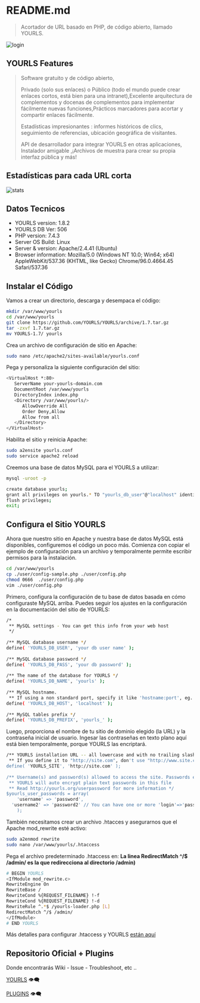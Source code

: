 # README.md
>Acortador de URL basado en PHP, de código abierto, llamado YOURLS.

![login](https://user-images.githubusercontent.com/87372312/143271359-28f97f57-0577-487e-9394-6a464e760053.png)


## YOURLS Features
>Software gratuito y de código abierto,
>
>Privado (solo sus enlaces) o Público (todo el mundo puede crear enlaces cortos, está bien para una intranet),Excelente arquitectura de complementos y docenas de complementos para implementar fácilmente nuevas funciones,Prácticos marcadores para acortar y compartir enlaces fácilmente.
>
>Estadísticas impresionantes : informes históricos de clics, seguimiento de referencias, ubicación geográfica de visitantes.
>
>API de desarrollador para integrar YOURLS en otras aplicaciones,
>Instalador amigable ,¡Archivos de muestra para crear su propia interfaz pública y más!

## Estadísticas para cada URL corta

![stats](https://user-images.githubusercontent.com/87372312/143271200-373be6d5-9fa3-4372-8422-ac3b61f1b23b.gif)




## Datos Tecnicos

- YOURLS version: 1.8.2
- YOURLS DB Ver: 506
- PHP version: 7.4.3
- Server OS Build: Linux
- Server & version: Apache/2.4.41 (Ubuntu)
- Browser information: Mozilla/5.0 (Windows NT 10.0; Win64; x64) AppleWebKit/537.36 (KHTML, like Gecko) Chrome/96.0.4664.45 Safari/537.36


## Instalar el Código
Vamos a crear un directorio, descarga y desempaca el código:
```bash
mkdir /var/www/yourls
cd /var/www/yourls
git clone https://github.com/YOURLS/YOURLS/archive/1.7.tar.gz
tar -zxvf 1.7.tar.gz 
mv YOURLS-1.7/ yourls
```
Crea un archivo de configuración de sitio en Apache:

```bash
sudo nano /etc/apache2/sites-available/yourls.conf
```
Pega y personaliza la siguiente configuración del sitio:

```bash
<VirtualHost *:80>
   ServerName your-yourls-domain.com
   DocumentRoot /var/www/yourls
   DirectoryIndex index.php
   <Directory /var/www/yourls/>
      AllowOverride All
      Order Deny,Allow
      Allow from all
   </Directory>
</VirtualHost>
```

Habilita el sitio y reinicia Apache:

```bash
sudo a2ensite yourls.conf 
sudo service apache2 reload
```

Creemos una base de datos MySQL para el YOURLS a utilizar:

```bash
mysql -uroot -p

create database yourls;
grant all privileges on yourls.* TO "yourls_db_user"@"localhost" identified by "yourls-pwd";
flush privileges;
exit;
```



## Configura el Sitio YOURLS

Ahora que nuestro sitio en Apache y nuestra base de datos MySQL está disponibles, configuremos el código un poco más.
Comienza con copiar el ejemplo de configuración para un archivo y temporalmente permite escribir permisos para la instalación.

```bash
cd /var/www/yourls
cp ./user/config-sample.php ./user/config.php
chmod 0666  ./user/config.php
vim ./user/config.php
```

Primero, configura la configuración de tu base de datos basada en cómo configuraste MySQL arriba. Puedes seguir los ajustes en la configuración en la documentación del sitio de YOURLS:

```bash
/*
 ** MySQL settings - You can get this info from your web host
 */
 
/** MySQL database username */
define( 'YOURLS_DB_USER', 'your db user name' );
 
/** MySQL database password */
define( 'YOURLS_DB_PASS', 'your db password' );
 
/** The name of the database for YOURLS */
define( 'YOURLS_DB_NAME', 'yourls' );
 
/** MySQL hostname.
 ** If using a non standard port, specify it like 'hostname:port', eg. 'localhost:9999' or '127.0.0.1:666' */
define( 'YOURLS_DB_HOST', 'localhost' );
 
/** MySQL tables prefix */
define( 'YOURLS_DB_PREFIX', 'yourls_' );
```

Luego, proporciona el nombre de tu sitio de dominio elegido (la URL) y la contraseña inicial de usuario. Ingesar las contraseñas en texto plano aquí está bien temporalmente, porque YOURLS las encriptará.

```bash
/** YOURLS installation URL -- all lowercase and with no trailing slash.
 ** If you define it to "http://site.com", don't use "http://www.site.com" in your browser (and vice-versa) */
define( 'YOURLS_SITE', 'http://site.com' );
 
/** Username(s) and password(s) allowed to access the site. Passwords either in plain text or as encrypted hashes
 ** YOURLS will auto encrypt plain text passwords in this file
 ** Read http://yourls.org/userpassword for more information */
$yourls_user_passwords = array(
    'username' => 'password',
  'username2' => 'password2' // You can have one or more 'login'=>'password' lines
    );
```

También necesitamos crear un archivo .htacces y asegurarnos que el Apache mod_rewrite esté activo:

```bash
sudo a2enmod rewrite
sudo nano /var/www/yourls/.htaccess
```

Pega el archivo predeterminado .htaccess en: **La linea RedirectMatch ^/$ /admin/ es la que redirecciona al directorio /admin)**

```bash
# BEGIN YOURLS
<IfModule mod_rewrite.c>
RewriteEngine On
RewriteBase /
RewriteCond %{REQUEST_FILENAME} !-f
RewriteCond %{REQUEST_FILENAME} !-d
RewriteRule ^.*$ /yourls-loader.php [L]
RedirectMatch ^/$ /admin/
</IfModule>
# END YOURLS
```

Más detalles para configurar .htaccess y YOURLS [están aquí](https://github.com/YOURLS/YOURLS/wiki/.htaccess)



## Repositorio Oficial + Plugins

Donde encontrarás Wiki - Issue - Troubleshoot, etc ..

[YOURLS](https://github.com/YOURLS/YOURLS) :eye_speech_bubble:	 

[PLUGINS](https://github.com/YOURLS/awesome-yourls) :eye_speech_bubble:	


